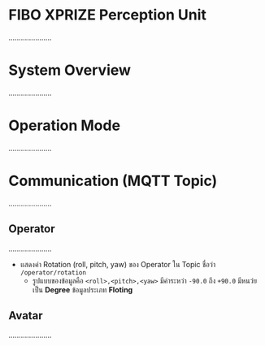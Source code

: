 # FIBO XPRIZE Perception Unit
.....................

# System Overview
.....................

# Operation Mode
.....................

# Communication (MQTT Topic)
.....................
## Operator
.....................
- แสดงค่า Rotation (roll, pitch, yaw) ของ Operator ใน Topic ชื่อว่า ``/operator/rotation``
    - รูปแบบของข้อมูลคือ ``<roll>,<pitch>,<yaw>`` มีค่าระหว่า ``-90.0`` ถึง ``+90.0`` มีหนว่ยเป็น **Degree** ข้อมูลประเภท **Floting** 

## Avatar
.....................
